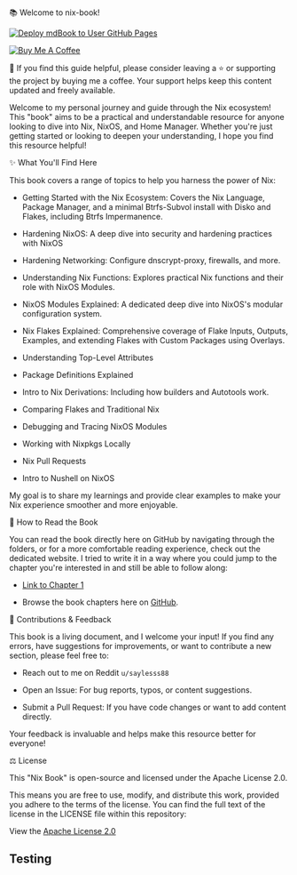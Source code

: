 📚 Welcome to nix-book!

[![Deploy mdBook to User GitHub Pages](https://github.com/saylesss88/nix-book/actions/workflows/deploy-book.yml/badge.svg?branch=main)](https://github.com/saylesss88/nix-book/actions/workflows/deploy-book.yml)

[![Buy Me A Coffee](https://img.shields.io/badge/Buy%20Me%20a%20Coffee-%23FFDD00?style=for-the-badge&logo=buy-me-a-coffee&logoColor=black)](https://www.buymeacoffee.com/saylesss88)

🚀 If you find this guide helpful, please consider leaving a ⭐ or supporting
the project by buying me a coffee. Your support helps keep this content updated
and freely available.

Welcome to my personal journey and guide through the Nix ecosystem! This "book"
aims to be a practical and understandable resource for anyone looking to dive
into Nix, NixOS, and Home Manager. Whether you're just getting started or
looking to deepen your understanding, I hope you find this resource helpful!

✨ What You'll Find Here

This book covers a range of topics to help you harness the power of Nix:

- Getting Started with the Nix Ecosystem: Covers the Nix Language, Package
  Manager, and a minimal Btrfs-Subvol install with Disko and Flakes, including
  Btrfs Impermanence.

- Hardening NixOS: A deep dive into security and hardening practices with NixOS

- Hardening Networking: Configure dnscrypt-proxy, firewalls, and more.

- Understanding Nix Functions: Explores practical Nix functions and their role
  with NixOS Modules.

- NixOS Modules Explained: A dedicated deep dive into NixOS's modular
  configuration system.

- Nix Flakes Explained: Comprehensive coverage of Flake Inputs, Outputs,
  Examples, and extending Flakes with Custom Packages using Overlays.

- Understanding Top-Level Attributes

- Package Definitions Explained

- Intro to Nix Derivations: Including how builders and Autotools work.

- Comparing Flakes and Traditional Nix

- Debugging and Tracing NixOS Modules

- Working with Nixpkgs Locally

- Nix Pull Requests

- Intro to Nushell on NixOS

My goal is to share my learnings and provide clear examples to make your Nix
experience smoother and more enjoyable.

📖 How to Read the Book

You can read the book directly here on GitHub by navigating through the folders,
or for a more comfortable reading experience, check out the dedicated website. I
tried to write it in a way where you could jump to the chapter you're interested
in and still be able to follow along:

- [Link to Chapter 1](https://saylesss88.github.io/)

- Browse the book chapters here on
  [GitHub](https://github.com/saylesss88/nix-book/tree/main/src).

🙏 Contributions & Feedback

This book is a living document, and I welcome your input! If you find any
errors, have suggestions for improvements, or want to contribute a new section,
please feel free to:

- Reach out to me on Reddit `u/saylesss88`

- Open an Issue: For bug reports, typos, or content suggestions.

- Submit a Pull Request: If you have code changes or want to add content
  directly.

Your feedback is invaluable and helps make this resource better for everyone!

⚖️ License

This "Nix Book" is open-source and licensed under the Apache License 2.0.

This means you are free to use, modify, and distribute this work, provided you
adhere to the terms of the license. You can find the full text of the license in
the LICENSE file within this repository:

View the
[Apache License 2.0](https://github.com/saylesss88/nix-book/tree/main?tab=Apache-2.0-1-ov-file)

## Testing
